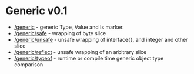 Generic v0.1
============

 - [/generic] 	- generic Type, Value and Is marker.
 - [/generic/safe]	- wrapping of byte slice
 - [/generic/unsafe]	- unsafe wrapping of interface{}, and integer and other slice
 - [/generic/reflect]	- unsafe wrapping of an arbitrary slice
 - [/generic/typeof]	- runtime or compile time generic object type comparison

[/generic]:https://github.com/anlhord/generic/tree/master/reflect
[/generic/safe]:https://github.com/anlhord/generic/tree/master/safe
[/generic/unsafe]:https://github.com/anlhord/generic/tree/master/unsafe
[/generic/reflect]:https://github.com/anlhord/generic/tree/master/reflect
[/generic/typeof]:https://github.com/anlhord/generic/tree/master/typeof
